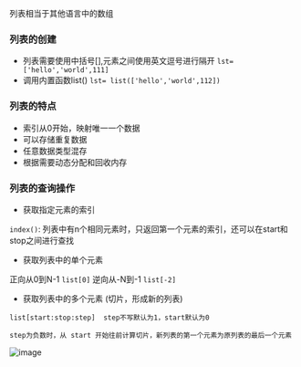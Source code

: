 列表相当于其他语言中的数组

### 列表的创建
* 列表需要使用中括号[],元素之间使用英文逗号进行隔开 `lst= ['hello','world',111]`
* 调用内置函数list()  `lst= list(['hello','world',112])`

### 列表的特点
* 索引从0开始，映射唯一一个数据
* 可以存储重复数据
* 任意数据类型混存
* 根据需要动态分配和回收内存

### 列表的查询操作

* 获取指定元素的索引

`index()`: 列表中有n个相同元素时，只返回第一个元素的索引，还可以在start和stop之间进行查找

* 获取列表中的单个元素 

正向从0到N-1   `list[0]`
逆向从-N到-1    `list[-2]`

* 获取列表中的多个元素 (切片，形成新的列表)

`list[start:stop:step]  step不写默认为1，start默认为0 `

`step为负数时，从 start 开始往前计算切片，新列表的第一个元素为原列表的最后一个元素`

![image](https://user-images.githubusercontent.com/48311985/134761591-477abb2f-44a7-4c0f-8e03-f50f0cae045b.png)
